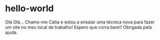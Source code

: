 # hello-world

Olá Olá... Chamo-me Cátia e estou a ensaiar uma técnica nova para fazer um site no meu local de trabalho!
Espero que corra bem!! 
Obrigada pela ajuda.
